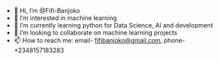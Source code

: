 - 👋 Hi, I’m @Fifi-Banjoko
- 👀 I’m interested in machine learning
- 🌱 I’m currently learning python for Data Science, AI and development
- 💞️ I’m looking to collaborate on machine learning projects
- 📫 How to reach me: email- fifibanjoko@gmail.com, phone- +2348157183283

<!---
Fifi-Banjoko/Fifi-Banjoko is a ✨ special ✨ repository because its `README.md` (this file) appears on your GitHub profile.
You can click the Preview link to take a look at your changes.
--->
